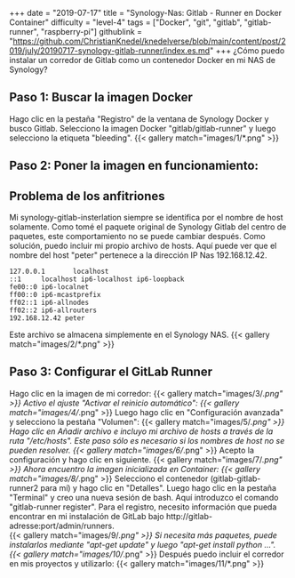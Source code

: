 +++
date = "2019-07-17"
title = "Synology-Nas: Gitlab - Runner en Docker Container"
difficulty = "level-4"
tags = ["Docker", "git", "gitlab", "gitlab-runner", "raspberry-pi"]
githublink = "https://github.com/ChristianKnedel/knedelverse/blob/main/content/post/2019/july/20190717-synology-gitlab-runner/index.es.md"
+++
¿Cómo puedo instalar un corredor de Gitlab como un contenedor Docker en mi NAS de Synology?
## Paso 1: Buscar la imagen Docker
Hago clic en la pestaña "Registro" de la ventana de Synology Docker y busco Gitlab. Selecciono la imagen Docker "gitlab/gitlab-runner" y luego selecciono la etiqueta "bleeding".
{{< gallery match="images/1/*.png" >}}

## Paso 2: Poner la imagen en funcionamiento:

##  Problema de los anfitriones
Mi synology-gitlab-insterlation siempre se identifica por el nombre de host solamente. Como tomé el paquete original de Synology Gitlab del centro de paquetes, este comportamiento no se puede cambiar después.  Como solución, puedo incluir mi propio archivo de hosts. Aquí puede ver que el nombre del host "peter" pertenece a la dirección IP Nas 192.168.12.42.
```
127.0.0.1       localhost                                                       
::1     localhost ip6-localhost ip6-loopback                                    
fe00::0 ip6-localnet                                                            
ff00::0 ip6-mcastprefix                                                         
ff02::1 ip6-allnodes                                                            
ff02::2 ip6-allrouters               
192.168.12.42 peter

```
Este archivo se almacena simplemente en el Synology NAS.
{{< gallery match="images/2/*.png" >}}

## Paso 3: Configurar el GitLab Runner
Hago clic en la imagen de mi corredor:
{{< gallery match="images/3/*.png" >}}
Activo el ajuste "Activar el reinicio automático":
{{< gallery match="images/4/*.png" >}}
Luego hago clic en "Configuración avanzada" y selecciono la pestaña "Volumen":
{{< gallery match="images/5/*.png" >}}
Hago clic en Añadir archivo e incluyo mi archivo de hosts a través de la ruta "/etc/hosts". Este paso sólo es necesario si los nombres de host no se pueden resolver.
{{< gallery match="images/6/*.png" >}}
Acepto la configuración y hago clic en siguiente.
{{< gallery match="images/7/*.png" >}}
Ahora encuentro la imagen inicializada en Container:
{{< gallery match="images/8/*.png" >}}
Selecciono el contenedor (gitlab-gitlab-runner2 para mí) y hago clic en "Detalles". Luego hago clic en la pestaña "Terminal" y creo una nueva sesión de bash. Aquí introduzco el comando "gitlab-runner register". Para el registro, necesito información que pueda encontrar en mi instalación de GitLab bajo http://gitlab-adresse:port/admin/runners.   
{{< gallery match="images/9/*.png" >}}
Si necesita más paquetes, puede instalarlos mediante "apt-get update" y luego "apt-get install python ...".
{{< gallery match="images/10/*.png" >}}
Después puedo incluir el corredor en mis proyectos y utilizarlo:
{{< gallery match="images/11/*.png" >}}